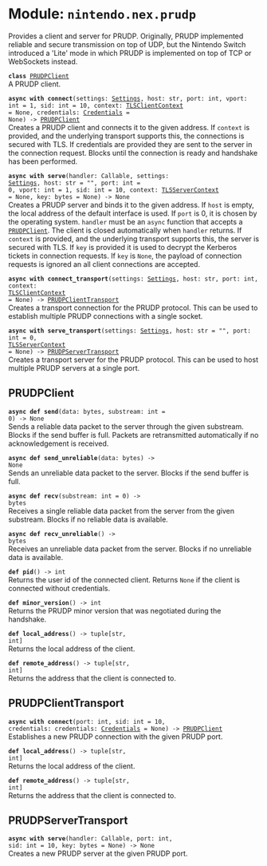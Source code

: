 
# Module: <code>nintendo.nex.prudp</code>

Provides a client and server for PRUDP. Originally, PRUDP implemented reliable and secure transmission on top of UDP, but the Nintendo Switch introduced a 'Lite' mode in which PRUDP is implemented on top of TCP or WebSockets instead.

<code>**class** [PRUDPClient](#prudpclient)</code><br>
<span class="docs">A PRUDP client.</span>

<code>**async with connect**(settings: [Settings](../settings#settings), host: str, port: int, vport: int = 1, sid: int = 10, context: [TLSClientContext](https://anynet.readthedocs.io/en/latest/reference/tls/#tlsclientcontext) = None, credentials: [Credentials](../kerberos#credentials) = None) -> [PRUDPClient](#prudpclient)</code><br>
<span class="docs">Creates a PRUDP client and connects it to the given address. If `context` is provided, and the underlying transport supports this, the connections is secured with TLS. If credentials are provided they are sent to the server in the connection request. Blocks until the connection is ready and handshake has been performed.</code>

<code>**async with serve**(handler: Callable, settings: [Settings](../settings#settings), host: str = "", port: int = 0, vport: int = 1, sid: int = 10, context: [TLSServerContext](https://anynet.readthedocs.io/en/latest/reference/tls/#tlsservercontext) = None, key: bytes = None) -> None</code><br>
<span class="docs">Creates a PRUDP server and binds it to the given address. If `host` is empty, the local address of the default interface is used. If `port` is 0, it is chosen by the operating system. `handler` must be an `async` function that accepts a [`PRUDPClient`](#prudpclient). The client is closed automatically when `handler` returns. If `context` is provided, and the underlying transport supports this, the server is secured with TLS. If `key` is provided it is used to decrypt the Kerberos tickets in connection requests. If `key` is `None`, the payload of connection requests is ignored an all client connections are accepted.</span>

<code>**async with connect_transport**(settings: [Settings](../settings#settings), host: str, port: int, context: [TLSClientContext](https://anynet.readthedocs.io/en/latest/reference/tls/#tlsclientcontext) = None) -> [PRUDPClientTransport](#prudpclienttransport)</code><br>
<span class="docs">Creates a transport connection for the PRUDP protocol. This can be used to establish multiple PRUDP connections with a single socket.</span>

<code>**async with serve_transport**(settings: [Settings](../settings#settings), host: str = "", port: int = 0, [TLSServerContext](https://anynet.readthedocs.io/en/latest/reference/tls/#tlsservercontext) = None) -> [PRUDPServerTransport](#prudpservertransport)</code><br>
<span class="docs">Creates a transport server for the PRUDP protocol. This can be used to host multiple PRUDP servers at a single port.</span>

## PRUDPClient
<code>**async def send**(data: bytes, substream: int = 0) -> None</code><br>
<span class="docs">Sends a reliable data packet to the server through the given substream. Blocks if the send buffer is full. Packets are retransmitted automatically if no acknowledgement is received.</span>

<code>**async def send_unreliable**(data: bytes) -> None</code><br>
<span class="docs">Sends an unreliable data packet to the server. Blocks if the send buffer is full.</span><br>

<code>**async def recv**(substream: int = 0) -> bytes</code><br>
<span class="docs">Receives a single reliable data packet from the server from the given substream. Blocks if no reliable data is available.</span>

<code>**async def recv_unreliable**() -> bytes</code><br>
<span class="docs">Receives an unreliable data packet from the server. Blocks if no unreliable data is available.</span>

<code>**def pid**() -> int</code><br>
<span class="docs">Returns the user id of the connected client. Returns `None` if the client is connected without credentials.</span>

<code>**def minor_version**() -> int</code><br>
<span class="docs">Returns the PRUDP minor version that was negotiated during the handshake.</span>

<code>**def local_address**() -> tuple[str, int]</code><br>
<span class="docs">Returns the local address of the client.</span>

<code>**def remote_address**() -> tuple[str, int]</code><br>
<span class="docs">Returns the address that the client is connected to.</span>

## PRUDPClientTransport
<code>**async with connect**(port: int, sid: int = 10, credentials: credentials: [Credentials](../kerberos#credentials) = None) -> [PRUDPClient](#prudpclient)</code><br>
<span class="docs">Establishes a new PRUDP connection with the given PRUDP port.</span>

<code>**def local_address**() -> tuple[str, int]</code><br>
<span class="docs">Returns the local address of the client.</span>

<code>**def remote_address**() -> tuple[str, int]</code><br>
<span class="docs">Returns the address that the client is connected to.</span>

## PRUDPServerTransport
<code>**async with serve**(handler: Callable, port: int, sid: int = 10, key: bytes = None) -> None</code><br>
<span class="docs">Creates a new PRUDP server at the given PRUDP port.</span>
